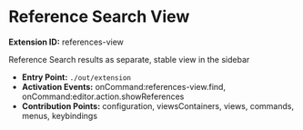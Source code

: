 # Reference Search View

**Extension ID:** references-view

Reference Search results as separate, stable view in the sidebar

* **Entry Point:** `./out/extension`
* **Activation Events:** onCommand:references-view.find, onCommand:editor.action.showReferences
* **Contribution Points:** configuration, viewsContainers, views, commands, menus, keybindings
